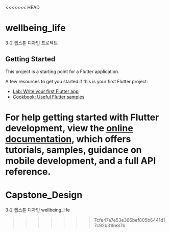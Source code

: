 <<<<<<< HEAD
# wellbeing_life

3-2 캡스톤 디자인 프로젝트

## Getting Started

This project is a starting point for a Flutter application.

A few resources to get you started if this is your first Flutter project:

- [Lab: Write your first Flutter app](https://docs.flutter.dev/get-started/codelab)
- [Cookbook: Useful Flutter samples](https://docs.flutter.dev/cookbook)

For help getting started with Flutter development, view the
[online documentation](https://docs.flutter.dev/), which offers tutorials,
samples, guidance on mobile development, and a full API reference.
=======
# Capstone_Design
3-2 캡스톤 디자인 wellbeing_life
>>>>>>> 7cfe47a7e53e366bef805b6441d17c92b319e87b
